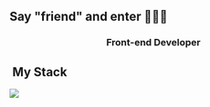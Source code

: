 ## Say "friend" and enter 🧙‍♂️👋

<h3 align="center">
  Front-end Developer
</h3>

## &nbsp;My Stack

<img src="https://skillicons.dev/icons?i=vscode,html,css,js,react,nodejs,git,github&theme=dark" />
